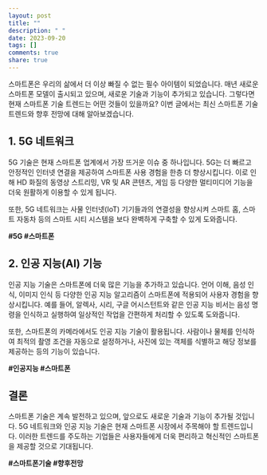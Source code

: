 ```yaml
---
layout: post
title: ""
description: " "
date: 2023-09-20
tags: []
comments: true
share: true
---
```


스마트폰은 우리의 삶에서 더 이상 빠질 수 없는 필수 아이템이 되었습니다. 매년 새로운 스마트폰 모델이 출시되고 있으며, 새로운 기술과 기능이 추가되고 있습니다. 그렇다면 현재 스마트폰 기술 트렌드는 어떤 것들이 있을까요? 이번 글에서는 최신 스마트폰 기술 트렌드와 향후 전망에 대해 알아보겠습니다.

## 1. 5G 네트워크

5G 기술은 현재 스마트폰 업계에서 가장 뜨거운 이슈 중 하나입니다. 5G는 더 빠르고 안정적인 인터넷 연결을 제공하여 스마트폰 사용 경험을 한층 더 향상시킵니다. 이로 인해 HD 화질의 동영상 스트리밍, VR 및 AR 콘텐츠, 게임 등 다양한 멀티미디어 기능을 더욱 원활하게 이용할 수 있게 됩니다.

또한, 5G 네트워크는 사물 인터넷(IoT) 기기들과의 연결성을 향상시켜 스마트 홈, 스마트 자동차 등의 스마트 시티 시스템을 보다 완벽하게 구축할 수 있게 도와줍니다.

**#5G #스마트폰**

## 2. 인공 지능(AI) 기능

인공 지능 기술은 스마트폰에 더욱 많은 기능을 추가하고 있습니다. 언어 이해, 음성 인식, 이미지 인식 등 다양한 인공 지능 알고리즘이 스마트폰에 적용되어 사용자 경험을 향상시킵니다. 예를 들어, 알렉사, 시리, 구글 어시스턴트와 같은 인공 지능 비서는 음성 명령을 인식하고 실행하여 일상적인 작업을 간편하게 처리할 수 있도록 도와줍니다.

또한, 스마트폰의 카메라에서도 인공 지능 기술이 활용됩니다. 사람이나 물체를 인식하여 최적의 촬영 조건을 자동으로 설정하거나, 사진에 있는 객체를 식별하고 해당 정보를 제공하는 등의 기능이 있습니다.

**#인공지능 #스마트폰**

## 결론

스마트폰 기술은 계속 발전하고 있으며, 앞으로도 새로운 기술과 기능이 추가될 것입니다. 5G 네트워크와 인공 지능 기술은 현재 스마트폰 시장에서 주목해야 할 트렌드입니다. 이러한 트렌드를 주도하는 기업들은 사용자들에게 더욱 편리하고 혁신적인 스마트폰을 제공할 것으로 기대됩니다.

**#스마트폰기술 #향후전망**